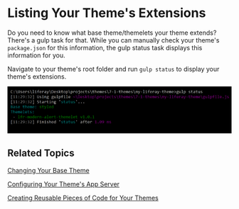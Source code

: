 # Listing Your Theme's Extensions [](id=listing-your-themes-extensions)

Do you need to know what base theme/themelets your theme extends? There's a gulp 
task for that. While you can manually check your theme's `package.json` for this 
information, the gulp status task displays this information for you.

Navigate to your theme's root folder and run `gulp status` to display your 
theme's extensions.

![Figure 1: Run the `gulp status` task to list your theme's current extensions.](../../../../images/theme-dev-listing-theme-extensions.png)

## Related Topics [](id=related-topics)

[Changing Your Base Theme](/develop/tutorials/-/knowledge_base/7-1/changing-your-base-theme)

[Configuring Your Theme's App Server](/develop/tutorials/-/knowledge_base/7-1/configuring-your-themes-app-server)

[Creating Reusable Pieces of Code for Your Themes](/develop/tutorials/-/knowledge_base/7-1/creating-reusable-pieces-of-code-for-your-themes)
